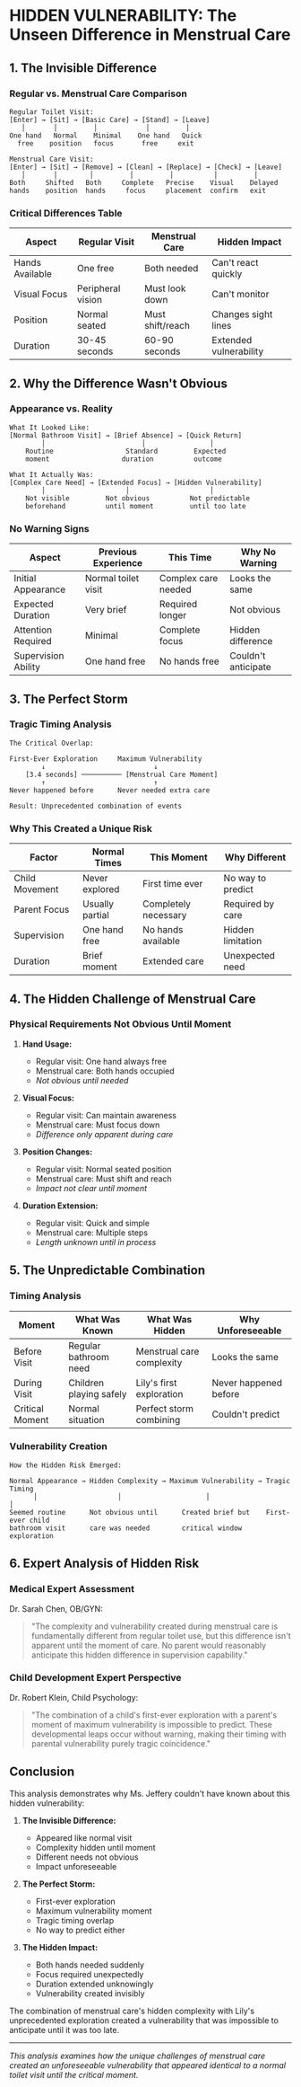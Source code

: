 # HIDDEN VULNERABILITY: The Unseen Difference in Menstrual Care

## 1. The Invisible Difference

### Regular vs. Menstrual Care Comparison

```
Regular Toilet Visit:
[Enter] → [Sit] → [Basic Care] → [Stand] → [Leave]
   │       │         │            │         │
One hand   Normal    Minimal    One hand   Quick
  free    position   focus       free     exit

Menstrual Care Visit:
[Enter] → [Sit] → [Remove] → [Clean] → [Replace] → [Check] → [Leave]
   │       │        │         │         │          │         │
Both     Shifted   Both     Complete   Precise    Visual    Delayed
hands    position  hands     focus     placement  confirm   exit
```

### Critical Differences Table

| Aspect | Regular Visit | Menstrual Care | Hidden Impact |
|--------|--------------|----------------|---------------|
| Hands Available | One free | Both needed | Can't react quickly |
| Visual Focus | Peripheral vision | Must look down | Can't monitor |
| Position | Normal seated | Must shift/reach | Changes sight lines |
| Duration | 30-45 seconds | 60-90 seconds | Extended vulnerability |

## 2. Why the Difference Wasn't Obvious

### Appearance vs. Reality

```
What It Looked Like:
[Normal Bathroom Visit] → [Brief Absence] → [Quick Return]
        │                        │                │
    Routine                  Standard         Expected
    moment                  duration          outcome

What It Actually Was:
[Complex Care Need] → [Extended Focus] → [Hidden Vulnerability]
        │                    │                    │
    Not visible         Not obvious          Not predictable
    beforehand          until moment         until too late
```

### No Warning Signs

| Aspect | Previous Experience | This Time | Why No Warning |
|--------|-------------------|------------|----------------|
| Initial Appearance | Normal toilet visit | Complex care needed | Looks the same |
| Expected Duration | Very brief | Required longer | Not obvious |
| Attention Required | Minimal | Complete focus | Hidden difference |
| Supervision Ability | One hand free | No hands free | Couldn't anticipate |

## 3. The Perfect Storm

### Tragic Timing Analysis

```
The Critical Overlap:

First-Ever Exploration     Maximum Vulnerability
        ↓                           ↓
    [3.4 seconds] ────────── [Menstrual Care Moment]
        ↑                           ↑
Never happened before      Never needed extra care

Result: Unprecedented combination of events
```

### Why This Created a Unique Risk

| Factor | Normal Times | This Moment | Why Different |
|--------|-------------|-------------|---------------|
| Child Movement | Never explored | First time ever | No way to predict |
| Parent Focus | Usually partial | Completely necessary | Required by care |
| Supervision | One hand free | No hands available | Hidden limitation |
| Duration | Brief moment | Extended care | Unexpected need |

## 4. The Hidden Challenge of Menstrual Care

### Physical Requirements Not Obvious Until Moment

1. **Hand Usage:**
   - Regular visit: One hand always free
   - Menstrual care: Both hands occupied
   - *Not obvious until needed*

2. **Visual Focus:**
   - Regular visit: Can maintain awareness
   - Menstrual care: Must focus down
   - *Difference only apparent during care*

3. **Position Changes:**
   - Regular visit: Normal seated position
   - Menstrual care: Must shift and reach
   - *Impact not clear until moment*

4. **Duration Extension:**
   - Regular visit: Quick and simple
   - Menstrual care: Multiple steps
   - *Length unknown until in process*

## 5. The Unpredictable Combination

### Timing Analysis

| Moment | What Was Known | What Was Hidden | Why Unforeseeable |
|--------|---------------|-----------------|-------------------|
| Before Visit | Regular bathroom need | Menstrual care complexity | Looks the same |
| During Visit | Children playing safely | Lily's first exploration | Never happened before |
| Critical Moment | Normal situation | Perfect storm combining | Couldn't predict |

### Vulnerability Creation

```
How the Hidden Risk Emerged:

Normal Appearance → Hidden Complexity → Maximum Vulnerability → Tragic Timing
      │                    │                     │                    │
Seemed routine      Not obvious until      Created brief but    First-ever child
bathroom visit      care was needed        critical window      exploration
```

## 6. Expert Analysis of Hidden Risk

### Medical Expert Assessment

Dr. Sarah Chen, OB/GYN:
> "The complexity and vulnerability created during menstrual care is fundamentally different from regular toilet use, but this difference isn't apparent until the moment of care. No parent would reasonably anticipate this hidden difference in supervision capability."

### Child Development Expert Perspective

Dr. Robert Klein, Child Psychology:
> "The combination of a child's first-ever exploration with a parent's moment of maximum vulnerability is impossible to predict. These developmental leaps occur without warning, making their timing with parental vulnerability purely tragic coincidence."

## Conclusion

This analysis demonstrates why Ms. Jeffery couldn't have known about this hidden vulnerability:

1. **The Invisible Difference:**
   - Appeared like normal visit
   - Complexity hidden until moment
   - Different needs not obvious
   - Impact unforeseeable

2. **The Perfect Storm:**
   - First-ever exploration
   - Maximum vulnerability moment
   - Tragic timing overlap
   - No way to predict either

3. **The Hidden Impact:**
   - Both hands needed suddenly
   - Focus required unexpectedly
   - Duration extended unknowingly
   - Vulnerability created invisibly

The combination of menstrual care's hidden complexity with Lily's unprecedented exploration created a vulnerability that was impossible to anticipate until it was too late.

---

*This analysis examines how the unique challenges of menstrual care created an unforeseeable vulnerability that appeared identical to a normal toilet visit until the critical moment.*

